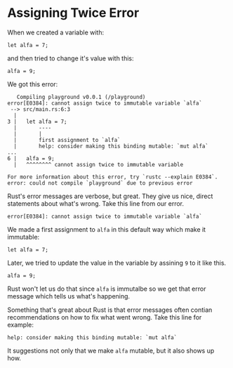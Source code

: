 # Assigning Twice Error

When we created a variable with:

```rust, noplayground
let alfa = 7;
```

and then tried to change it's value with this:

```rust, noplayground
alfa = 9;
```

We got this error:

```rust, noplayground
   Compiling playground v0.0.1 (/playground)
error[E0384]: cannot assign twice to immutable variable `alfa`
 --> src/main.rs:6:3
  |
3 |   let alfa = 7;
  |       ----
  |       |
  |       first assignment to `alfa`
  |       help: consider making this binding mutable: `mut alfa`
...
6 |   alfa = 9;
  |   ^^^^^^^^ cannot assign twice to immutable variable

For more information about this error, try `rustc --explain E0384`.
error: could not compile `playground` due to previous error
```

Rust's error messages are verbose, but great. They give us
nice, direct statements about what's wrong. Take this line from
our error.

```rust, noplayground
error[E0384]: cannot assign twice to immutable variable `alfa`
```

We made a first assignment to `alfa` in this default way
which make it immutable:

```rust, noplayground
let alfa = 7;
```

Later, we tried to update the value in the variable by
assining `9` to it like this.

```rust, noplayground
alfa = 9;
```

Rust won't let us do that since `alfa` is immutalbe so we get
that error message which tells us what's happening.

Something that's great about Rust is that error messages often
contian recommendations on how to fix what went wrong. Take
this line for example:

```rust, noplayground
help: consider making this binding mutable: `mut alfa`
```

It suggestions not only that we make `alfa` mutable, but it
also shows up how.
